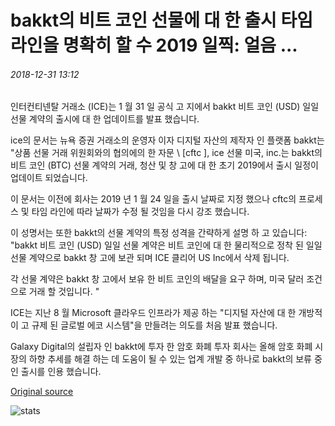 # bakkt의 비트 코인 선물에 대 한 출시 타임 라인을 명확히 할 수 2019 일찍: 얼음 ...

###### 2018-12-31 13:12

인터컨티넨탈 거래소 (ICE)는 1 월 31 일 공식 고 지에서 bakkt 비트 코인 (USD) 일일 선물 계약의 출시에 대 한 업데이트를 발표 했습니다.

ice의 문서는 뉴욕 증권 거래소의 운영자 이자 디지털 자산의 제작자 인 플랫폼 bakkt는 "상품 선물 거래 위원회와의 협의에의 한 자문 \ [cftc \], ice 선물 미국, inc.는 bakkt의 비트 코인 (BTC) 선물 계약의 거래, 청산 및 창 고에 대 한 초기 2019에서 출시 일정이 업데이트 되었습니다.

이 문서는 이전에 회사는 2019 년 1 월 24 일을 출시 날짜로 지정 했으나 cftc의 프로세스 및 타임 라인에 따라 날짜가 수정 될 것임을 다시 강조 했습니다.

이 성명서는 또한 bakkt의 선물 계약의 특정 성격을 간략하게 설명 하 고 있습니다: "bakkt 비트 코인 (USD) 일일 선물 계약은 비트 코인에 대 한 물리적으로 정착 된 일일 선물 계약으로 bakkt 창 고에 보관 되며 ICE 클리어 US Inc에서 삭제 됩니다.

각 선물 계약은 bakkt 창 고에서 보유 한 비트 코인의 배달을 요구 하며, 미국 달러 조건으로 거래 할 것입니다. "

ICE는 지난 8 월 Microsoft 클라우드 인프라가 제공 하는 "디지털 자산에 대 한 개방적이 고 규제 된 글로벌 에코 시스템"을 만들려는 의도를 처음 발표 했습니다.

Galaxy Digital의 설립자 인 bakkt에 투자 한 암호 화폐 투자 회사는 올해 암호 화폐 시장의 하향 추세를 해결 하는 데 도움이 될 수 있는 업계 개발 중 하나로 bakkt의 보류 중인 출시를 인용 했습니다.

[Original source](https://cointelegraph.com/news/launch-timeline-for-bakkts-bitcoin-futures-to-be-clarified-early-2019-ice)

![stats](https://c.statcounter.com/11760860/0/a89fa40b/1/ "stats")